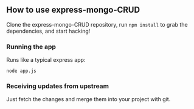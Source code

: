 ## How to use express-mongo-CRUD

Clone the express-mongo-CRUD repository, run `npm install` to grab the dependencies, and start hacking!

### Running the app

Runs like a typical express app:

    node app.js

### Receiving updates from upstream

Just fetch the changes and merge them into your project with git.


